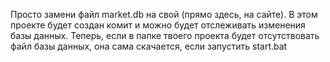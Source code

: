 Просто замени файл market.db на свой (прямо здесь, на сайте).
В этом проекте будет создан комит и можно будет отслеживать изменения базы данных.
Теперь, если в папке твоего проекта будет отсутствовать файл базы данных, она сама скачается, если запустить start.bat
